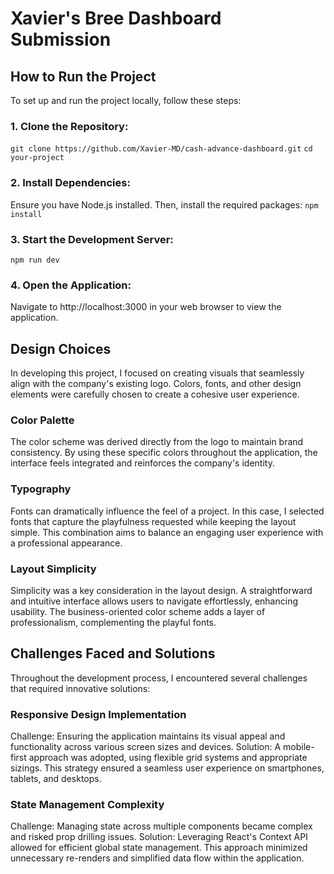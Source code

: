 # Xavier's Bree Dashboard Submission

## How to Run the Project

To set up and run the project locally, follow these steps:

### 1. Clone the Repository: 
`git clone https://github.com/Xavier-MD/cash-advance-dashboard.git`
`cd your-project`

### 2. Install Dependencies:
Ensure you have Node.js installed. Then, install the required packages:
`npm install`

### 3. Start the Development Server:
`npm run dev`

### 4. Open the Application:
Navigate to http://localhost:3000 in your web browser to view the application.

## Design Choices

In developing this project, I focused on creating visuals that seamlessly align with the company's existing logo. Colors, fonts, and other design elements were carefully chosen to create a cohesive user experience.

### Color Palette
The color scheme was derived directly from the logo to maintain brand consistency. By using these specific colors throughout the application, the interface feels integrated and reinforces the company's identity.

### Typography
Fonts can dramatically influence the feel of a project. In this case, I selected fonts that capture the playfulness requested while keeping the layout simple. This combination aims to balance an engaging user experience with a professional appearance.

### Layout Simplicity
Simplicity was a key consideration in the layout design. A straightforward and intuitive interface allows users to navigate effortlessly, enhancing usability. The business-oriented color scheme adds a layer of professionalism, complementing the playful fonts.

## Challenges Faced and Solutions

Throughout the development process, I encountered several challenges that required innovative solutions:

### Responsive Design Implementation
Challenge: Ensuring the application maintains its visual appeal and functionality across various screen sizes and devices.
Solution: A mobile-first approach was adopted, using flexible grid systems and appropriate sizings. This strategy ensured a seamless user experience on smartphones, tablets, and desktops.

### State Management Complexity
Challenge: Managing state across multiple components became complex and risked prop drilling issues.
Solution: Leveraging React's Context API allowed for efficient global state management. This approach minimized unnecessary re-renders and simplified data flow within the application.